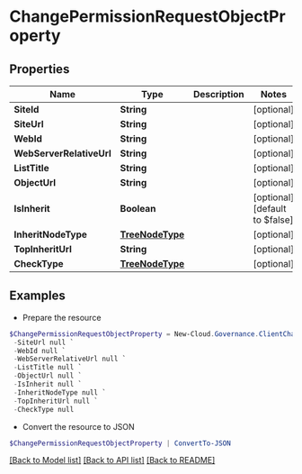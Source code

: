 # ChangePermissionRequestObjectProperty
## Properties

Name | Type | Description | Notes
------------ | ------------- | ------------- | -------------
**SiteId** | **String** |  | [optional] 
**SiteUrl** | **String** |  | [optional] 
**WebId** | **String** |  | [optional] 
**WebServerRelativeUrl** | **String** |  | [optional] 
**ListTitle** | **String** |  | [optional] 
**ObjectUrl** | **String** |  | [optional] 
**IsInherit** | **Boolean** |  | [optional] [default to $false]
**InheritNodeType** | [**TreeNodeType**](TreeNodeType.md) |  | [optional] 
**TopInheritUrl** | **String** |  | [optional] 
**CheckType** | [**TreeNodeType**](TreeNodeType.md) |  | [optional] 

## Examples

- Prepare the resource
```powershell
$ChangePermissionRequestObjectProperty = New-Cloud.Governance.ClientChangePermissionRequestObjectProperty  -SiteId null `
 -SiteUrl null `
 -WebId null `
 -WebServerRelativeUrl null `
 -ListTitle null `
 -ObjectUrl null `
 -IsInherit null `
 -InheritNodeType null `
 -TopInheritUrl null `
 -CheckType null
```

- Convert the resource to JSON
```powershell
$ChangePermissionRequestObjectProperty | ConvertTo-JSON
```

[[Back to Model list]](../README.md#documentation-for-models) [[Back to API list]](../README.md#documentation-for-api-endpoints) [[Back to README]](../README.md)

